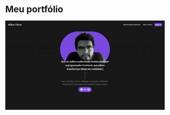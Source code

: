 # Meu portfólio

![Alt ou título da imagem](https://github.com/wilkerpaiva/portfolio-site/blob/main/screenshot.png)
